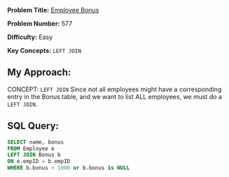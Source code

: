 **Problem Title:** [Employee Bonus](https://leetcode.com/problems/employee-bonus/description/?envType=study-plan-v2&envId=top-sql-50)

**Problem Number:** 577

**Difficulty:** Easy

**Key Concepts:** `LEFT JOIN`

## My Approach:
CONCEPT: `LEFT JOIN`
Since not all employees might have a corresponding entry in the Bonus table, and we want to list ALL employees, we must do a `LEFT JOIN`.  

## SQL Query:
```sql
SELECT name, bonus
FROM Employee e
LEFT JOIN Bonus b
ON e.empID = b.empID
WHERE b.bonus < 1000 or b.bonus is NULL
```



